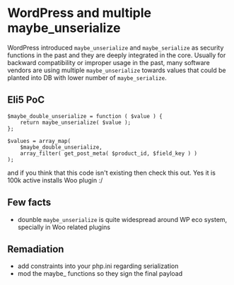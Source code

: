 # WordPress and multiple maybe_unserialize 

WordPress introduced `maybe_unserialize` and `maybe_serialize` as security functions in the past and they are deeply integrated in the core. Usually for backward compatibility or improper usage in the past, many software vendors are using multiple `maybe_unserialize` towards values that could be planted into DB with lower number of `maybe_serialize`.

## Eli5 PoC

```
$maybe_double_unserialize = function ( $value ) {
	return maybe_unserialize( $value );
};

$values = array_map(
	$maybe_double_unserialize,
	array_filter( get_post_meta( $product_id, $field_key ) )
);
```
and if you think that this code isn't existing then check this out. Yes it is 100k active installs Woo plugin :/

## Few facts

- dounble `maybe_unserialize` is quite widespread around WP eco system, specially in Woo related plugins


## Remadiation

- add constraints into your php.ini regarding serialization
- mod the maybe_ functions so they sign the final payload

